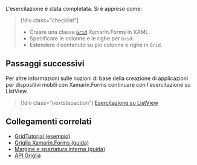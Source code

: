 L'esercitazione è stata completata. Si è appreso come:

> [!div class="checklist"]
> - Creare una classe [`Grid`](xref:Xamarin.Forms.Grid) Xamarin.Forms in XAML.
> - Specificare le colonne e le righe per `Grid`.
> - Estendere il contenuto su più colonne o righe in `Grid`.

## <a name="next-steps"></a>Passaggi successivi

Per altre informazioni sulle nozioni di base della creazione di applicazioni per dispositivi mobili con Xamarin.Forms continuare con l'esercitazione su ListView.

> [!div class="nextstepaction"]
> [Esercitazione su ListView](~/get-started/tutorials/listview/index.yml)

## <a name="related-links"></a>Collegamenti correlati

- [GridTutorial (esempio)](https://developer.xamarin.com/samples/xamarin-forms/GetStarted/Tutorials/GridTutorial)
- [Griglia Xamarin.Forms (guida)](~/xamarin-forms/user-interface/layouts/grid.md)
- [Margine e spaziatura interna (guida)](~/xamarin-forms/user-interface/layouts/margin-and-padding.md)
- [API Griglia](xref:Xamarin.Forms.Grid)
